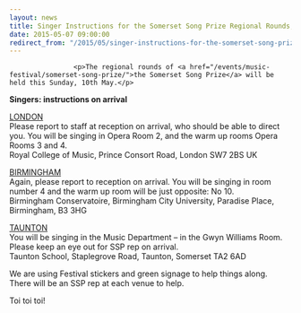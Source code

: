 ```yaml
---
layout: news
title: Singer Instructions for the Somerset Song Prize Regional Rounds, this Sunday
date: 2015-05-07 09:00:00
redirect_from: "/2015/05/singer-instructions-for-the-somerset-song-prize-regional-rounds-this-sunday/"
---
```

<section>

                    
                    <p>The regional rounds of <a href="/events/music-festival/somerset-song-prize/">the Somerset Song Prize</a> will be held this Sunday, 10th May.</p>
<p><strong>Singers: instructions on arrival</strong></p>
<p><u>LONDON</u><br />
Please report to staff at reception on arrival, who should be able to direct you. You will be singing in Opera Room 2, and the warm up rooms Opera Rooms 3 and 4.<br />
Royal College of Music, Prince Consort Road, London SW7 2BS UK</p>
<p><u>BIRMINGHAM</u><br />
Again, please report to reception on arrival. You will be singing in room number 4 and the warm up room will be just opposite: No 10.<br />
Birmingham Conservatoire, Birmingham City University, Paradise Place, Birmingham, B3 3HG</p>
<p><u>TAUNTON</u><br />
You will be singing in the Music Department &#8211; in the Gwyn Williams Room. Please keep an eye out for SSP rep on arrival.<br />
Taunton School, Staplegrove Road, Taunton, Somerset TA2 6AD</p>
<p>We are using Festival stickers and green signage to help things along.<br />
There will be an SSP rep at each venue to help.</p>
<p>Toi toi toi!</p>

                
</section>
